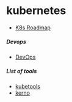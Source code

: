 # kubernetes
- [K8s Roadmap](https://roadmap.sh/kubernetes)
##### Devops
- [DevOps](https://roadmap.sh/devops)
##### List of tools
- [kubetools](https://collabnix.github.io/kubetools/)
- [kerno](https://www.kerno.io/resources/kubernetes-tools)